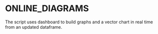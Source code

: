 # ONLINE_DIAGRAMS
The script uses dashboard to build graphs and a vector chart in real time from an updated dataframe.
